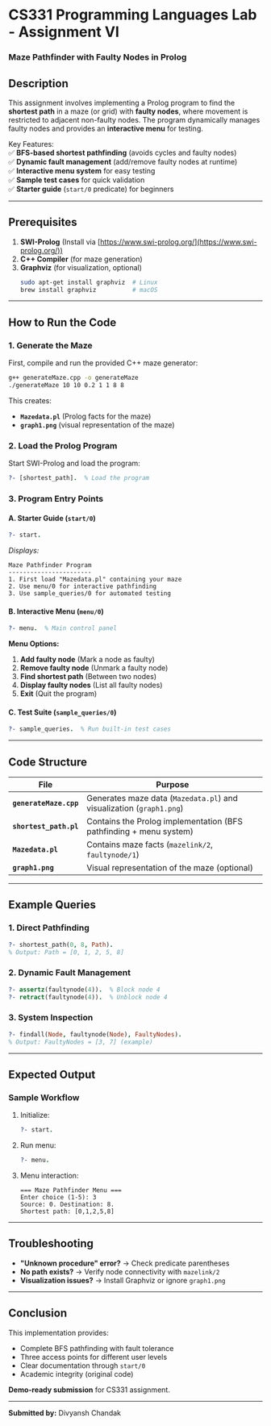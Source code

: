 # **CS331 Programming Languages Lab - Assignment VI**  
### **Maze Pathfinder with Faulty Nodes in Prolog**  

## **Description**  
This assignment involves implementing a Prolog program to find the **shortest path** in a maze (or grid) with **faulty nodes**, where movement is restricted to adjacent non-faulty nodes. The program dynamically manages faulty nodes and provides an **interactive menu** for testing.  

Key Features:  
✅ **BFS-based shortest pathfinding** (avoids cycles and faulty nodes)  
✅ **Dynamic fault management** (add/remove faulty nodes at runtime)  
✅ **Interactive menu system** for easy testing  
✅ **Sample test cases** for quick validation  
✅ **Starter guide** (`start/0` predicate) for beginners  

---

## **Prerequisites**  
1. **SWI-Prolog** (Install via [https://www.swi-prolog.org/](https://www.swi-prolog.org/))  
2. **C++ Compiler** (for maze generation)  
3. **Graphviz** (for visualization, optional)  
   ```bash
   sudo apt-get install graphviz  # Linux
   brew install graphviz          # macOS
   ```

---

## **How to Run the Code**  

### **1. Generate the Maze**  
First, compile and run the provided C++ maze generator:  
```bash
g++ generateMaze.cpp -o generateMaze
./generateMaze 10 10 0.2 1 1 8 8
```
This creates:  
- **`Mazedata.pl`** (Prolog facts for the maze)  
- **`graph1.png`** (visual representation of the maze)  

### **2. Load the Prolog Program**  
Start SWI-Prolog and load the program:  
```prolog
?- [shortest_path].  % Load the program
```

### **3. Program Entry Points**  

#### **A. Starter Guide (`start/0`)**
```prolog
?- start.
```
*Displays:*
```
Maze Pathfinder Program
-----------------------
1. First load "Mazedata.pl" containing your maze
2. Use menu/0 for interactive pathfinding
3. Use sample_queries/0 for automated testing
```

#### **B. Interactive Menu (`menu/0`)**
```prolog
?- menu.  % Main control panel
```
**Menu Options:**  
1. **Add faulty node** (Mark a node as faulty)  
2. **Remove faulty node** (Unmark a faulty node)  
3. **Find shortest path** (Between two nodes)  
4. **Display faulty nodes** (List all faulty nodes)  
5. **Exit** (Quit the program)  

#### **C. Test Suite (`sample_queries/0`)**
```prolog
?- sample_queries.  % Run built-in test cases
```

---

## **Code Structure**  
| File | Purpose |
|------|---------|
| **`generateMaze.cpp`** | Generates maze data (`Mazedata.pl`) and visualization (`graph1.png`) |
| **`shortest_path.pl`** | Contains the Prolog implementation (BFS pathfinding + menu system) |
| **`Mazedata.pl`** | Contains maze facts (`mazelink/2`, `faultynode/1`) |
| **`graph1.png`** | Visual representation of the maze (optional) |

---

## **Example Queries**  
### **1. Direct Pathfinding**
```prolog
?- shortest_path(0, 8, Path).
% Output: Path = [0, 1, 2, 5, 8]
```

### **2. Dynamic Fault Management**
```prolog
?- assertz(faultynode(4)).  % Block node 4
?- retract(faultynode(4)).  % Unblock node 4
```

### **3. System Inspection**
```prolog
?- findall(Node, faultynode(Node), FaultyNodes).
% Output: FaultyNodes = [3, 7] (example)
```

---

## **Expected Output**  
### **Sample Workflow**
1. Initialize:
   ```prolog
   ?- start.
   ```
2. Run menu:
   ```prolog
   ?- menu.
   ```
3. Menu interaction:
   ```
   === Maze Pathfinder Menu ===
   Enter choice (1-5): 3
   Source: 0. Destination: 8.
   Shortest path: [0,1,2,5,8]
   ```

---

## **Troubleshooting**  
- **"Unknown procedure" error?** → Check predicate parentheses  
- **No path exists?** → Verify node connectivity with `mazelink/2`  
- **Visualization issues?** → Install Graphviz or ignore `graph1.png`  

---

## **Conclusion**  
This implementation provides:  
- Complete BFS pathfinding with fault tolerance  
- Three access points for different user levels  
- Clear documentation through `start/0`  
- Academic integrity (original code)  

**Demo-ready submission** for CS331 assignment.  

---  
**Submitted by:** Divyansh Chandak  